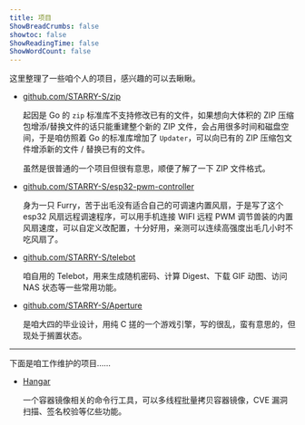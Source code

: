 ```yaml
---
title: 项目
ShowBreadCrumbs: false
showtoc: false
ShowReadingTime: false
ShowWordCount: false
---
```


这里整理了一些咱个人的项目，感兴趣的可以去瞅瞅。

- [github.com/STARRY-S/zip](https://github.com/STARRY-S/zip)

    起因是 Go 的 `zip` 标准库不支持修改已有的文件，如果想向大体积的 ZIP 压缩包增添/替换文件的话只能重建整个新的 ZIP 文件，会占用很多时间和磁盘空间，于是咱仿照着 Go 的标准库增加了 `Updater`，可以向已有的 ZIP 压缩包文件增添新的文件 / 替换已有的文件。

    虽然是很普通的一个项目但很有意思，顺便了解了一下 ZIP 文件格式。

- [github.com/STARRY-S/esp32-pwm-controller](https://github.com/STARRY-S/esp32-pwm-controller)

    身为一只 Furry，苦于出毛没有适合自己的可调速内置风扇，于是写了这个 esp32 风扇远程调速程序，可以用手机连接 WIFI 远程 PWM 调节兽装的内置风扇速度，可以自定义改配置，十分好用，亲测可以连续高强度出毛几小时不吃风扇了。

- [github.com/STARRY-S/telebot](https://github.com/STARRY-S/telebot)

    咱自用的 Telebot，用来生成随机密码、计算 Digest、下载 GIF 动图、访问 NAS 状态等一些常用功能。

- [github.com/STARRY-S/Aperture](https://github.com/STARRY-S/Aperture)

    是咱大四的毕业设计，用纯 C 搓的一个游戏引擎，写的很乱，蛮有意思的，但现处于搁置状态。

----

下面是咱工作维护的项目……

- [Hangar](https://github.com/cnrancher/hangar)

    一个容器镜像相关的命令行工具，可以多线程批量拷贝容器镜像，CVE 漏洞扫描、签名校验等亿些功能。
